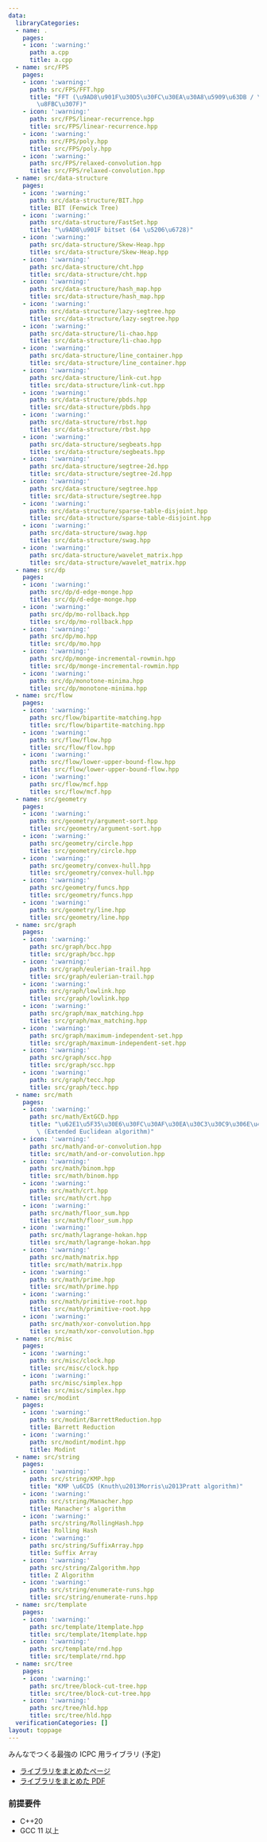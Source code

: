 ```yaml
---
data:
  libraryCategories:
  - name: .
    pages:
    - icon: ':warning:'
      path: a.cpp
      title: a.cpp
  - name: src/FPS
    pages:
    - icon: ':warning:'
      path: src/FPS/FFT.hpp
      title: "FFT (\u9AD8\u901F\u30D5\u30FC\u30EA\u30A8\u5909\u63DB / \u7573\u307F\
        \u8FBC\u307F)"
    - icon: ':warning:'
      path: src/FPS/linear-recurrence.hpp
      title: src/FPS/linear-recurrence.hpp
    - icon: ':warning:'
      path: src/FPS/poly.hpp
      title: src/FPS/poly.hpp
    - icon: ':warning:'
      path: src/FPS/relaxed-convolution.hpp
      title: src/FPS/relaxed-convolution.hpp
  - name: src/data-structure
    pages:
    - icon: ':warning:'
      path: src/data-structure/BIT.hpp
      title: BIT (Fenwick Tree)
    - icon: ':warning:'
      path: src/data-structure/FastSet.hpp
      title: "\u9AD8\u901F bitset (64 \u5206\u6728)"
    - icon: ':warning:'
      path: src/data-structure/Skew-Heap.hpp
      title: src/data-structure/Skew-Heap.hpp
    - icon: ':warning:'
      path: src/data-structure/cht.hpp
      title: src/data-structure/cht.hpp
    - icon: ':warning:'
      path: src/data-structure/hash_map.hpp
      title: src/data-structure/hash_map.hpp
    - icon: ':warning:'
      path: src/data-structure/lazy-segtree.hpp
      title: src/data-structure/lazy-segtree.hpp
    - icon: ':warning:'
      path: src/data-structure/li-chao.hpp
      title: src/data-structure/li-chao.hpp
    - icon: ':warning:'
      path: src/data-structure/line_container.hpp
      title: src/data-structure/line_container.hpp
    - icon: ':warning:'
      path: src/data-structure/link-cut.hpp
      title: src/data-structure/link-cut.hpp
    - icon: ':warning:'
      path: src/data-structure/pbds.hpp
      title: src/data-structure/pbds.hpp
    - icon: ':warning:'
      path: src/data-structure/rbst.hpp
      title: src/data-structure/rbst.hpp
    - icon: ':warning:'
      path: src/data-structure/segbeats.hpp
      title: src/data-structure/segbeats.hpp
    - icon: ':warning:'
      path: src/data-structure/segtree-2d.hpp
      title: src/data-structure/segtree-2d.hpp
    - icon: ':warning:'
      path: src/data-structure/segtree.hpp
      title: src/data-structure/segtree.hpp
    - icon: ':warning:'
      path: src/data-structure/sparse-table-disjoint.hpp
      title: src/data-structure/sparse-table-disjoint.hpp
    - icon: ':warning:'
      path: src/data-structure/swag.hpp
      title: src/data-structure/swag.hpp
    - icon: ':warning:'
      path: src/data-structure/wavelet_matrix.hpp
      title: src/data-structure/wavelet_matrix.hpp
  - name: src/dp
    pages:
    - icon: ':warning:'
      path: src/dp/d-edge-monge.hpp
      title: src/dp/d-edge-monge.hpp
    - icon: ':warning:'
      path: src/dp/mo-rollback.hpp
      title: src/dp/mo-rollback.hpp
    - icon: ':warning:'
      path: src/dp/mo.hpp
      title: src/dp/mo.hpp
    - icon: ':warning:'
      path: src/dp/monge-incremental-rowmin.hpp
      title: src/dp/monge-incremental-rowmin.hpp
    - icon: ':warning:'
      path: src/dp/monotone-minima.hpp
      title: src/dp/monotone-minima.hpp
  - name: src/flow
    pages:
    - icon: ':warning:'
      path: src/flow/bipartite-matching.hpp
      title: src/flow/bipartite-matching.hpp
    - icon: ':warning:'
      path: src/flow/flow.hpp
      title: src/flow/flow.hpp
    - icon: ':warning:'
      path: src/flow/lower-upper-bound-flow.hpp
      title: src/flow/lower-upper-bound-flow.hpp
    - icon: ':warning:'
      path: src/flow/mcf.hpp
      title: src/flow/mcf.hpp
  - name: src/geometry
    pages:
    - icon: ':warning:'
      path: src/geometry/argument-sort.hpp
      title: src/geometry/argument-sort.hpp
    - icon: ':warning:'
      path: src/geometry/circle.hpp
      title: src/geometry/circle.hpp
    - icon: ':warning:'
      path: src/geometry/convex-hull.hpp
      title: src/geometry/convex-hull.hpp
    - icon: ':warning:'
      path: src/geometry/funcs.hpp
      title: src/geometry/funcs.hpp
    - icon: ':warning:'
      path: src/geometry/line.hpp
      title: src/geometry/line.hpp
  - name: src/graph
    pages:
    - icon: ':warning:'
      path: src/graph/bcc.hpp
      title: src/graph/bcc.hpp
    - icon: ':warning:'
      path: src/graph/eulerian-trail.hpp
      title: src/graph/eulerian-trail.hpp
    - icon: ':warning:'
      path: src/graph/lowlink.hpp
      title: src/graph/lowlink.hpp
    - icon: ':warning:'
      path: src/graph/max_matching.hpp
      title: src/graph/max_matching.hpp
    - icon: ':warning:'
      path: src/graph/maximum-independent-set.hpp
      title: src/graph/maximum-independent-set.hpp
    - icon: ':warning:'
      path: src/graph/scc.hpp
      title: src/graph/scc.hpp
    - icon: ':warning:'
      path: src/graph/tecc.hpp
      title: src/graph/tecc.hpp
  - name: src/math
    pages:
    - icon: ':warning:'
      path: src/math/ExtGCD.hpp
      title: "\u62E1\u5F35\u30E6\u30FC\u30AF\u30EA\u30C3\u30C9\u306E\u4E92\u9664\u6CD5\
        \ (Extended Euclidean algorithm)"
    - icon: ':warning:'
      path: src/math/and-or-convolution.hpp
      title: src/math/and-or-convolution.hpp
    - icon: ':warning:'
      path: src/math/binom.hpp
      title: src/math/binom.hpp
    - icon: ':warning:'
      path: src/math/crt.hpp
      title: src/math/crt.hpp
    - icon: ':warning:'
      path: src/math/floor_sum.hpp
      title: src/math/floor_sum.hpp
    - icon: ':warning:'
      path: src/math/lagrange-hokan.hpp
      title: src/math/lagrange-hokan.hpp
    - icon: ':warning:'
      path: src/math/matrix.hpp
      title: src/math/matrix.hpp
    - icon: ':warning:'
      path: src/math/prime.hpp
      title: src/math/prime.hpp
    - icon: ':warning:'
      path: src/math/primitive-root.hpp
      title: src/math/primitive-root.hpp
    - icon: ':warning:'
      path: src/math/xor-convolution.hpp
      title: src/math/xor-convolution.hpp
  - name: src/misc
    pages:
    - icon: ':warning:'
      path: src/misc/clock.hpp
      title: src/misc/clock.hpp
    - icon: ':warning:'
      path: src/misc/simplex.hpp
      title: src/misc/simplex.hpp
  - name: src/modint
    pages:
    - icon: ':warning:'
      path: src/modint/BarrettReduction.hpp
      title: Barrett Reduction
    - icon: ':warning:'
      path: src/modint/modint.hpp
      title: Modint
  - name: src/string
    pages:
    - icon: ':warning:'
      path: src/string/KMP.hpp
      title: "KMP \u6CD5 (Knuth\u2013Morris\u2013Pratt algorithm)"
    - icon: ':warning:'
      path: src/string/Manacher.hpp
      title: Manacher's algorithm
    - icon: ':warning:'
      path: src/string/RollingHash.hpp
      title: Rolling Hash
    - icon: ':warning:'
      path: src/string/SuffixArray.hpp
      title: Suffix Array
    - icon: ':warning:'
      path: src/string/Zalgorithm.hpp
      title: Z Algorithm
    - icon: ':warning:'
      path: src/string/enumerate-runs.hpp
      title: src/string/enumerate-runs.hpp
  - name: src/template
    pages:
    - icon: ':warning:'
      path: src/template/1template.hpp
      title: src/template/1template.hpp
    - icon: ':warning:'
      path: src/template/rnd.hpp
      title: src/template/rnd.hpp
  - name: src/tree
    pages:
    - icon: ':warning:'
      path: src/tree/block-cut-tree.hpp
      title: src/tree/block-cut-tree.hpp
    - icon: ':warning:'
      path: src/tree/hld.hpp
      title: src/tree/hld.hpp
  verificationCategories: []
layout: toppage
---
```

みんなでつくる最強の ICPC 用ライブラリ (予定)

- [ライブラリをまとめたページ](notebook.html)
- [ライブラリをまとめた PDF](notebook.pdf)

### 前提要件

- C++20
- GCC 11 以上
